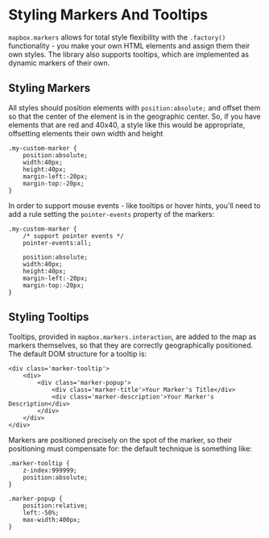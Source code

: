 # Styling Markers And Tooltips

`mapbox.markers` allows for total style flexibility with the `.factory()` functionality -
you make your own HTML elements and assign them their own styles. The library also supports
tooltips, which are implemented as dynamic markers of their own.

## Styling Markers

All styles should position elements with `position:absolute;` and offset them so that the center
of the element is in the geographic center. So, if you have elements that are red and 40x40, a style
like this would be appropriate, offsetting elements their own width and height

    .my-custom-marker {
        position:absolute;
        width:40px;
        height:40px;
        margin-left:-20px;
        margin-top:-20px;
    }

In order to support mouse events - like tooltips or hover hints, you'll need to add
a rule setting the `pointer-events` property of the markers:

    .my-custom-marker {
        /* support pointer events */
        pointer-events:all;

        position:absolute;
        width:40px;
        height:40px;
        margin-left:-20px;
        margin-top:-20px;
    }

## Styling Tooltips

Tooltips, provided in `mapbox.markers.interaction`, are added to the map as markers themselves, so that they
are correctly geographically positioned. The default DOM structure for a tooltip is:

    <div class='marker-tooltip'>
        <div>
            <div class='marker-popup'>
                <div class='marker-title'>Your Marker's Title</div>
                <div class='marker-description'>Your Marker's Description</div>
            </div>
        </div>
    </div>

Markers are positioned precisely on the spot of the marker, so their positioning must compensate for: the default
technique is something like:

    .marker-tooltip {
        z-index:999999;
        position:absolute;
    }

    .marker-popup {
        position:relative;
        left:-50%;
        max-width:400px;
    }
